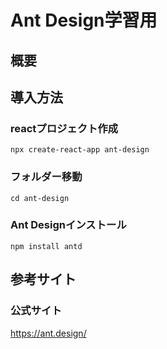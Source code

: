 # Ant Design学習用

## 概要

## 導入方法
### reactプロジェクト作成
```
npx create-react-app ant-design
```
### フォルダー移動
```
cd ant-design
```
### Ant Designインストール
```
npm install antd
```


## 参考サイト
### 公式サイト
https://ant.design/
